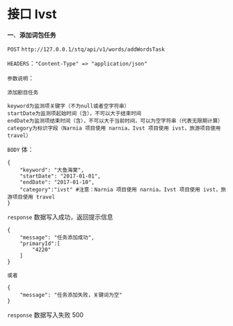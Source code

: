 # 接口 Ivst

**一**、**添加词包任务**

`POST` `http://127.0.0.1/stq/api/v1/words/addWordsTask`

`HEADERS`：`"Content-Type" => "application/json"`

`参数说明`：

```text
添加剧目任务

keyword为监测项关键字（不为null或者空字符串）
startDate为监测项起始时间（含），不可以大于结束时间
endDate为监测项结束时间（含），不可以大于当前时间，可以为空字符串（代表无限期计算）
category为标识字段（Narnia 项目使用 narnia，Ivst 项目使用 ivst，旅游项目使用 travel）
```

`BODY` 体：

```text
{
    "keyword": "大鱼海棠",
    "startDate": "2017-01-01",
    "endDate": "2017-01-10",
    "category":"ivst" #注意：Narnia 项目使用 narnia，Ivst 项目使用 ivst，旅游项目使用 travel
}
```

`response` 数据写入成功，返回提示信息

```text
{
    "message": "任务添加成功",
    "primaryId":[
        "4220"
    ]
}

或者

{
    "message": "任务添加失败，关键词为空"
}
```

`response` 数据写入失败 500

